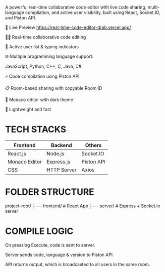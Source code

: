A powerful real-time collaborative code editor with live code sharing, multi-language compilation, and active user visibility, built using React, Socket.IO, and Piston API.

🔗 Live Preview
https://real-time-code-editor-drab.vercel.app/

🧑‍💻 Real-time collaborative code editing

💬 Active user list & typing indicators

🌐 Multiple programming language support:

JavaScript, Python, C++, C, Java, C#

⚡ Code compilation using Piston API

📋 Room-based sharing with copyable Room ID

🌙 Monaco editor with dark theme


🎯 Lightweight and fast


# TECH STACKS
| Frontend      | Backend     | Others     |
| ------------- | ----------- | ---------- |
| React.js      | Node.js     | Socket.IO  |
| Monaco Editor | Express.js  | Piston API |
| CSS           | HTTP Server | Axios      |


# FOLDER STRUCTURE
project-root/
├── frontend/      # React App
├── server/        # Express + Socket.io server

# COMPILE LOGIC
On pressing Execute, code is sent to server.

Server sends code, language & version to Piston API.

API returns output, which is broadcasted to all users in the same room.

